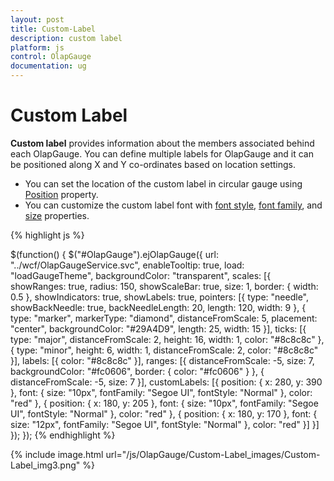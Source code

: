 ```yaml
---
layout: post
title: Custom-Label
description: custom label
platform: js
control: OlapGauge
documentation: ug
---
```


# Custom Label

**Custom label** provides information about the members associated behind each OlapGauge. You can define multiple labels for OlapGauge and it can be positioned along X and Y co-ordinates based on location settings.

* You can set the location of the custom label in circular gauge using [Position](/js/api/ejCircularGauge#setcustomlabelanglespan-classsignaturespan) property.
* You can customize the custom label font with [font style](/js/api/ejCircularGauge#setcustomlabelanglespan-classsignaturespan), [font family](/js/api/ejCircularGauge#setcustomlabelanglespan-classsignaturespan), and [size](/js/api/ejCircularGauge#setcustomlabelanglespan-classsignaturespan) properties.

{% highlight js %}

$(function() {
    $("#OlapGauge").ejOlapGauge({
        url: "../wcf/OlapGaugeService.svc",
        enableTooltip: true,
        load: "loadGaugeTheme",
        backgroundColor: "transparent",
        scales: [{
            showRanges: true,
            radius: 150,
            showScaleBar: true,
            size: 1,
            border: {
                width: 0.5
            },
            showIndicators: true,
            showLabels: true,
            pointers: [{
                type: "needle",
                showBackNeedle: true,
                backNeedleLength: 20,
                length: 120,
                width: 9
            }, {
                type: "marker",
                markerType: "diamond",
                distanceFromScale: 5,
                placement: "center",
                backgroundColor: "#29A4D9",
                length: 25,
                width: 15
            }],
            ticks: [{
                type: "major",
                distanceFromScale: 2,
                height: 16,
                width: 1,
                color: "#8c8c8c"
            }, {
                type: "minor",
                height: 6,
                width: 1,
                distanceFromScale: 2,
                color: "#8c8c8c"
            }],
            labels: [{
                color: "#8c8c8c"
            }],
            ranges: [{
                distanceFromScale: -5,
                size: 7,
                backgroundColor: "#fc0606",
                border: {
                    color: "#fc0606"
                }
            }, {
                distanceFromScale: -5,
                size: 7
            }],
            customLabels: [{
                position: {
                    x: 280,
                    y: 390
                },
                font: {
                    size: "10px",
                    fontFamily: "Segoe UI",
                    fontStyle: "Normal"
                },
                color: "red"
            }, {
                position: {
                    x: 180,
                    y: 205
                },
                font: {
                    size: "10px",
                    fontFamily: "Segoe UI",
                    fontStyle: "Normal"
                },
                color: "red"
            }, {
                position: {
                    x: 180,
                    y: 170
                },
                font: {
                    size: "12px",
                    fontFamily: "Segoe UI",
                    fontStyle: "Normal"
                },
                color: "red"
            }]
        }]
    });
});
{% endhighlight %}

{% include image.html url="/js/OlapGauge/Custom-Label_images/Custom-Label_img3.png" %}

